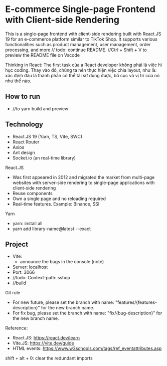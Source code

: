 # E-commerce Single-page Frontend with Client-side Rendering

This is a single-page frontend with client-side rendering built with React.JS 19 for an e-commerce platform similar to TikTok Shop. It supports various functionalities such as product management, user management, order processing, and more // todo: continue README. //Ctrl + Shift + V to preview the README file on Vscode

Thinking in React: The first task của a React developer không phải là việc hì hục coding. Thay vào đó, chúng ta nên thực hiện việc chia layout, như là: xác định đâu là thành phần có thể tái sử dụng được, bố cục và vị trí của nó như thế nào.

## How to run
- //to yarn build and preview

## Technology
- React.JS 19 (Yarn, TS, Vite, SWC)
- React Router
- Axios
- Ant design
- Socket.io (an real-time library)

React.JS
- Was first appeared in 2012 and migrated the market from multi-page websites with server-side rendering to single-page applications with client-side rendering
- Reuse components
- Own a single page and no reloading required
- Real-time features. Example: Binance, SSI

Yarn
- yarn: install all
- yarn add library-name@latest --exact

## Project
- Vite:
  - announce the bugs in the console (note)
- Server: localhost
- Port: 3066
- //todo: Context-path: sshop
- //build

Git rule
- For new future, please set the branch with name: "features/{features-description}" for the new branch name.
- For fix bug, please set the branch with name: "fix/{bug-description}" for the new branch name.

Reference:
- React.JS: https://react.dev/learn
- Vite.JS: https://vite.dev/guide
- HTML events: https://www.w3schools.com/tags/ref_eventattributes.asp

shift + alt + 0: clear the redundant imports
